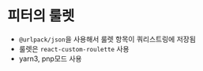 # 피터의 룰렛

- `@urlpack/json`을 사용해서 룰렛 항목이 쿼리스트링에 저장됨
- 룰렛은 `react-custom-roulette` 사용
- yarn3, pnp모드 사용
